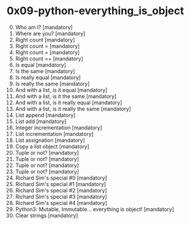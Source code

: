 # 0x09-python-everything_is_object

0. Who am I? [mandatory]
1. Where are you? [mandatory]
2. Right count [mandatory]
3. Right count = [mandatory]
4. Right count = [mandatory]
5. Right count =+ [mandatory]
6. Is equal [mandatory]
7. Is the same [mandatory]
8. Is really equal [mandatory]
9. Is really the same [mandatory]
10. And with a list, is it equal [mandatory]
11. And with a list, is it the same [mandatory]
12. And with a list, is it really equal [mandatory]
13. And with a list, is it really the same [mandatory]
14. List append [mandatory]
15. List add [mandatory]
16. Integer incrementation [mandatory]
17. List incrementation [mandatory]
18. List assignation [mandatory]
19. Copy a list object [mandatory]
20. Tuple or not? [mandatory]
21. Tuple or not? [mandatory]
22. Tuple or not? [mandatory]
23. Tuple or not? [mandatory]
24. Richard Sim's special #0 [mandatory]
25. Richard Sim's special #1 [mandatory]
26. Richard Sim's special #2 [mandatory]
27. Richard Sim's special #3 [mandatory]
28. Richard Sim's special #4 [mandatory]
29. Python3: Mutable, Immutable... everything is object! [mandatory]
30. Clear strings [mandatory]
